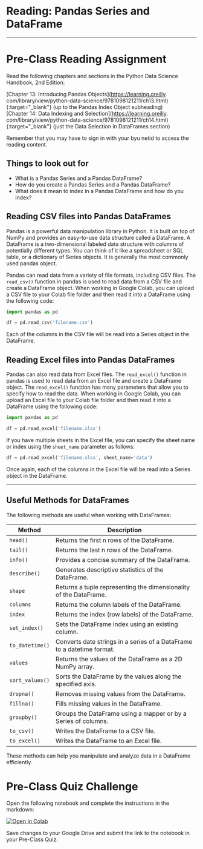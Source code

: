 #  Reading: Pandas Series and DataFrame

---

# Pre-Class Reading Assignment

Read the following chapters and sections in the
Python Data Science Handbook, 2nd Edition:

[Chapter 13: Introducing Pandas Objects](https://learning.oreilly.
com/library/view/python-data-science/9781098121211/ch13.html){:target="_blank"} (up to the Pandas Index Object subheading)
</br>
[Chapter 14: Data Indexing and Selection](https://learning.oreilly.
com/library/view/python-data-science/9781098121211/ch14.html){:target="_blank"} (just the Data Selection in 
DataFrames section)

Remember that you may have to sign in with your byu netid to access the reading content.

## Things to look out for
- What is a Pandas Series and a Pandas DataFrame?
- How do you create a Pandas Series and a Pandas DataFrame?
- What does it mean to index in a Pandas DataFrame and how do you index?

## Reading CSV files into Pandas DataFrames

Pandas is a powerful data manipulation library in Python. It is built on top of NumPy and provides an easy-to-use 
data structure called a DataFrame. A DataFrame is a two-dimensional labeled data structure with columns of potentially different types. You can think of it like a spreadsheet or SQL table, or a dictionary of Series objects. It is generally the most commonly used pandas object. 

Pandas can read data from a variety of file formats, including CSV files. The `read_csv()` function in pandas is 
used to read data from a CSV file and create a DataFrame object. When working in Google Colab, you can upload a CSV file to your Colab 
file folder and then read it into a DataFrame using the following code:

```python
import pandas as pd

df = pd.read_csv('filename.csv')
```

Each of the columns in the CSV file will be read into a Series object in the DataFrame. 

## Reading Excel files into Pandas DataFrames

Pandas can also read data from Excel files. The `read_excel()` function in pandas is used to read data from an Excel file and create a DataFrame object. The `read_excel()` function has many parameters that allow you to specify how to read the data. When working in Google Colab, you can upload an Excel file to your Colab file folder and then read it into a DataFrame using the following code:

```python
import pandas as pd

df = pd.read_excel('filename.xlsx')
```

If you have multiple sheets in the Excel file, you can specify the sheet name or index using the `sheet_name` 
parameter as follows:

```python
df = pd.read_excel('filename.xlsx', sheet_name='data')
```

Once again, each of the columns in the Excel file will be read into a Series object in the DataFrame.

---

## Useful Methods for DataFrames

The following methods are useful when working with DataFrames:

| Method | Description                                                            |
| --- |------------------------------------------------------------------------|
| `head()` | Returns the first n rows of the DataFrame.                             |
| `tail()` | Returns the last n rows of the DataFrame.                              |
| `info()` | Provides a concise summary of the DataFrame.                           |
| `describe()` | Generates descriptive statistics of the DataFrame.                     |
| `shape` | Returns a tuple representing the dimensionality of the DataFrame.      |
| `columns` | Returns the column labels of the DataFrame.                            |
| `index` | Returns the index (row labels) of the DataFrame.                       |
| `set_index()` | Sets the DataFrame index using an existing column.                     |
| `to_datetime()` | Converts date strings in a series of a DataFrame to a datetime format. |
| `values` | Returns the values of the DataFrame as a 2D NumPy array.               |
| `sort_values()` | Sorts the DataFrame by the values along the specified axis.            |
| `dropna()` | Removes missing values from the DataFrame.                             |
| `fillna()` | Fills missing values in the DataFrame.                                 |
| `groupby()` | Groups the DataFrame using a mapper or by a Series of columns.         |
| `to_csv()` | Writes the DataFrame to a CSV file.                                    |
| `to_excel()` | Writes the DataFrame to an Excel file.                                 |

These methods can help you manipulate and analyze data in a DataFrame efficiently.

# Pre-Class Quiz Challenge
Open the following notebook and complete the instructions in the markdown:

<a href="https://colab.research.google.com/drive/1KnfUY_SD_SPUh0HjIvaLvqic42LhMXwT#scrollTo=YZjJdSzBaBLK" target="_blank"><img src="https://colab.research.google.com/assets/colab-badge.svg" alt="Open In Colab"/></a>

Save changes to your Google Drive and submit the link to the notebook in your Pre-Class Quiz.
